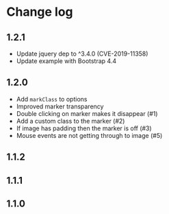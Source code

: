 # Change log

## 1.2.1

* Update jquery dep to ^3.4.0 (CVE-2019-11358)
* Update example with Bootstrap 4.4

## 1.2.0

* Add `markClass` to options
* Improved marker transparency
* Double clicking on marker makes it disappear (#1)
* Add a custom class to the marker (#2)
* If image has padding then the marker is off (#3)
* Mouse events are not getting through to image (#5)

## 1.1.2

## 1.1.1

## 1.1.0
